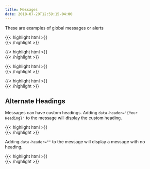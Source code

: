 ```yaml
---
title: Messages
date: 2018-07-20T12:59:15-04:00
---
```


These are examples of global messages or alerts

<div class="message message--success">
  <p class="skeleton" data-lines="2"></p>
</div>
<div class="mt-3 mb-4">
{{< highlight html >}}
<div class="message message--success">
  <!-- Success message goes here! -->
</div>
{{< /highlight >}}
</div>
<div class="message message--error">
  <p class="skeleton" data-lines="2"></p>
</div>
<div class="mt-3 mb-4">
{{< highlight html >}}
<div class="message message--error">
  <!-- Error message goes here! -->
</div>
{{< /highlight >}}
</div>
<div class="message message--warning">
  <p class="skeleton" data-lines="2"></p>
</div>
<div class="mt-3 mb-4">
{{< highlight html >}}
<div class="message message--warning">
  <!-- Warning message goes here! -->
</div>
{{< /highlight >}}
</div>
<div class="message message--info">
  <p class="skeleton" data-lines="2"></p>
</div>
<div class="mt-3 mb-4">
{{< highlight html >}}
<div class="message message--info">
  <!-- Info message goes here! -->
</div>
{{< /highlight >}}
</div>


## Alternate Headings

Messages can have custom headings. Adding `data-header="{Your Heading}"` to the message will display the custom heading. 

<div class="message message--success" data-header="Alternate heading based on data-header">
  <p class="skeleton" data-lines="2"></p>
</div>
<div class="mt-3 mb-4">
{{< highlight html >}}
<div class="message message--success" data-header="Alternate heading based on data-header">
  <!-- Message content goes here! -->
</div>
{{< /highlight >}}
</div>

Adding `data-header=""` to the message will display a message with no heading.

<div class="message message--success" data-header="">
  <p class="skeleton" data-lines="2"></p>
</div>
<div class="mt-3 mb-4">
{{< highlight html >}}
<div class="message message--success" data-header="">
  <!-- Message content goes here! -->
</div>
{{< /highlight >}}
</div>